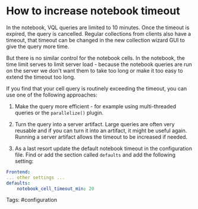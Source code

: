 # How to increase notebook timeout

In the notebook, VQL queries are limited to 10 minutes. Once the timeout is expired, the query is cancelled.
Regular collections from clients also have a timeout, that timeout can be changed in the new collection wizard GUI to give the query more time.

But there is no similar control for the notebook cells. In the notebook, the time limit serves to limit server load - because the notebook queries are run on the server we don't want them to take too long or make it too easy to extend the timeout too long.

If you find that your cell query is routinely exceeding the timeout, you can use one of the following approaches:

1. Make the query more efficient - for example using multi-threaded queries or the `parallelize()` plugin.

2. Turn the query into a server artifact. Large queries are often very reusable and if you can turn it into an artifact, it might be useful again. Running a server artifact allows the timeout to be increased if needed.

3. As a last resort update the default notebook timeout in the configuration file. Find or add the section called `defaults` and add the following setting:

```yaml
Frontend:
... other settings ...
defaults:
    notebook_cell_timeout_min: 20
```

Tags: #configuration
